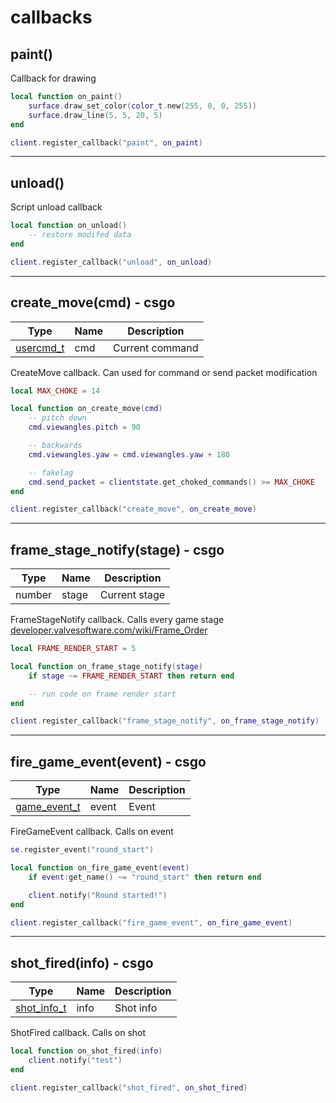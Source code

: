 # callbacks

## **paint()**

Callback for drawing
```lua
local function on_paint()
    surface.draw_set_color(color_t.new(255, 0, 0, 255))
    surface.draw_line(5, 5, 20, 5)
end

client.register_callback("paint", on_paint)
```

---

## **unload()**

Script unload callback
```lua
local function on_unload()
    -- restore modifed data
end

client.register_callback("unload", on_unload)
```

---

## **create_move(cmd)** - csgo
Type | Name | Description
------------ | ------------- | ------------
[usercmd_t](../sourceengine/types/usercmd_t/) | cmd | Current command

CreateMove callback. Can used for command or send packet modification
```lua
local MAX_CHOKE = 14

local function on_create_move(cmd) 
    -- pitch down
    cmd.viewangles.pitch = 90

    -- backwards
    cmd.viewangles.yaw = cmd.viewangles.yaw + 180

    -- fakelag
    cmd.send_packet = clientstate.get_choked_commands() >= MAX_CHOKE
end

client.register_callback("create_move", on_create_move)
```
---

## **frame_stage_notify(stage)** - csgo
Type | Name | Description
------------ | ------------- | ------------
number | stage | Current stage

FrameStageNotify callback. Calls every game stage [developer.valvesoftware.com/wiki/Frame_Order](https://developer.valvesoftware.com/wiki/Frame_Order)
```lua
local FRAME_RENDER_START = 5

local function on_frame_stage_notify(stage) 
    if stage ~= FRAME_RENDER_START then return end

    -- run code on frame render start
end

client.register_callback("frame_stage_notify", on_frame_stage_notify)
```
---

## **fire_game_event(event)** - csgo
Type | Name | Description
------------ | ------------- | ------------
[game_event_t](../sourceengine/types/game_event_t/) | event | Event

FireGameEvent callback. Calls on event
```lua
se.register_event("round_start")

local function on_fire_game_event(event) 
    if event:get_name() ~= "round_start" then return end

    client.notify("Round started!")
end

client.register_callback("fire_game_event", on_fire_game_event)
```

---

## **shot_fired(info)** - csgo
Type | Name | Description
------------ | ------------- | ------------
[shot_info_t](../sourceengine/types/shot_info_t/) | info | Shot info

ShotFired callback. Calls on shot
```lua
local function on_shot_fired(info) 
    client.notify("test")
end

client.register_callback("shot_fired", on_shot_fired)
```